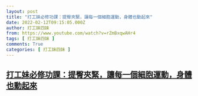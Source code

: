 ```yaml
---
layout: post
title: "打工妹必修功課：提臀夾緊，讓每一個細胞運動，身體也動起來"
date: 2022-02-12T09:15:05.000Z
author: 打工妹四妹
from: https://www.youtube.com/watch?v=rZmBxqwAHr4
tags: [ 打工妹四妹 ]
comments: True
categories: [ 打工妹四妹 ]
---
```

<!--1644657305000-->
[打工妹必修功課：提臀夾緊，讓每一個細胞運動，身體也動起來](https://www.youtube.com/watch?v=rZmBxqwAHr4)
------

<div>

</div>

